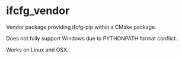 # ifcfg_vendor

Vendor package providing ifcfg-pip within a CMake package. 

Does not fully support Windows due to PYTHONPATH format conflict. 

Works on Linux and OSX. 
